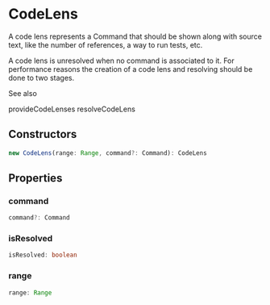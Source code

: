 # CodeLens

A code lens represents a Command that should be shown along with source text, like the number of references, a way to run tests, etc.

A code lens is unresolved when no command is associated to it. For performance reasons the creation of a code lens and resolving should be done to two stages.

See also

provideCodeLenses
resolveCodeLens

## Constructors

```typescript
new CodeLens(range: Range, command?: Command): CodeLens
```

## Properties

### command

```typescript
command?: Command
```

### isResolved

```typescript
isResolved: boolean
```

### range

```typescript
range: Range
```

[Range]: Range.md
[Command]: Command.md

